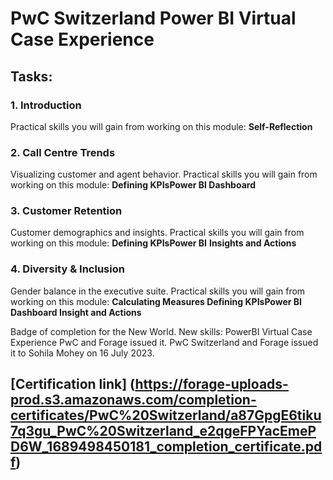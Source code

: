 # PwC Switzerland Power BI Virtual Case Experience
## Tasks:
### 1. Introduction
Practical skills you will gain from working on this module: 
      <b>Self-Reflection</b>

### 2. Call Centre Trends
Visualizing customer and agent behavior.
Practical skills you will gain from working on this module:
      <b>Defining KPIsPower BI Dashboard</b>

### 3. Customer Retention
Customer demographics and insights.
Practical skills you will gain from working on this module:
      <b>Defining KPIsPower BI</b>
      <b>Insights and Actions</b>

### 4. Diversity & Inclusion
Gender balance in the executive suite.
Practical skills you will gain from working on this module:
      <b>Calculating Measures
      Defining KPIsPower BI Dashboard
      Insight and Actions      </b>

Badge of completion for the New World. New skills: PowerBI Virtual Case Experience
PwC and Forage issued it.
PwC Switzerland and Forage issued it to Sohila Mohey on 16 July 2023.
## [Certification link] (https://forage-uploads-prod.s3.amazonaws.com/completion-certificates/PwC%20Switzerland/a87GpgE6tiku7q3gu_PwC%20Switzerland_e2qgeFPYacEmePD6W_1689498450181_completion_certificate.pdf)
